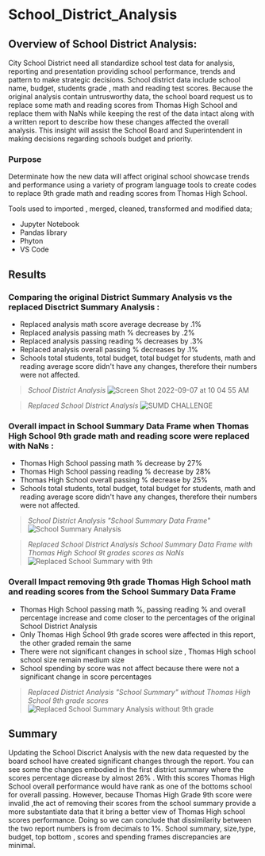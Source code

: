 # School_District_Analysis

## Overview of School District Analysis:

City School District need all standardize school test data for analysis, reporting and presentation providing school performance, trends and pattern to make strategic decisions. School district data include school name, budget, students grade , math and reading test scores. Because the original analysis contain untrusworthy data, the school board request us to replace some math and reading scores from Thomas High School and replace them with NaNs while keeping the rest of the data intact along with a written report to describe how these changes affected the overall analysis. This insight will assist the School Board and Superintendent in making decisions regarding schools budget and priority.


### Purpose

Determinate how the new data will affect original school showcase trends and performance using a variety of program language tools to create codes to replace 9th grade math and reading scores from Thomas High School.


Tools used to imported , merged, cleaned, transformed and modified data;

- Jupyter Notebook
- Pandas library 
- Phyton 
- VS Code


## Results

### Comparing the original District Summary Analysis vs the replaced Disctrict Summary Analysis :

- Replaced analysis math score average decrease by .1%
- Replaced analysis passing math % decreases by .2%
- Replaced analysis passing reading % decreases by .3%
- Replaced analysis overall passing % decreases by .1%
- Schools total students, total budget, total budget for students, math and reading average score didn't have any changes, therefore their numbers were not affected.


> *School District Analysis*
![Screen Shot 2022-09-07 at 10 04 55 AM](https://user-images.githubusercontent.com/110786136/188913298-1b3ef3ba-4b69-4648-9a71-a9f715d8bb61.png)

> *Replaced School District Analysis*
![SUMD CHALLENGE](https://user-images.githubusercontent.com/110786136/188914257-bb517d28-2124-454a-8958-b13af02909e0.png)


### Overall impact in School Summary Data Frame when Thomas High School 9th grade math and reading score were replaced with NaNs :

- Thomas High School passing math % decrease by 27%
- Thomas High School passing reading % decrease by 28%
- Thomas High School overall passing % decrease by 25%
- Schools total students, total budget, total budget for students, math and reading average score didn't have any changes, therefore their numbers were not affected.

> *School District Analysis "School Summary Data Frame"*
![School Summary Analysis](https://user-images.githubusercontent.com/110786136/188947416-9bb8eb63-4d9a-4c39-baee-2ec2eed2c6c4.png)

> *Replaced School District Analysis School Summary Data Frame with Thomas High School 9t grades scores as NaNs*
![Replaced School Summary with 9th](https://user-images.githubusercontent.com/110786136/188947490-909b31d5-224e-4748-8e4d-a00a9821f6cb.png)


### Overall Impact removing 9th grade Thomas High School math and reading scores from the School Summary Data Frame

- Thomas High School passing math %, passing reading % and overall percentage increase and come closer to the percentages of the original School District Analysis
- Only Thomas High School 9th grade scores were affected in this report, the other graded remain the same
- There were not significant changes in school size , Thomas High school school size remain medium size
- School spending by score was not affect because there were not a significant change in score percentages 

> *Replaced District Analysis "School Summary" without Thomas High School 9th grade scores*
![Replaced School Summary Analysis without 9th grade](https://user-images.githubusercontent.com/110786136/188953737-9b733679-e922-43f4-b2f2-2bfd23f30c78.png)

## Summary

Updating the School Discrict Analysis with the new data requested by the board school have created significant changes through the report. You can see some the changes embodied in the first district summary where the scores percentage dicrease by almost 26% . With this scores Thomas High School overall performance would have rank as one of the bottoms school for overall passing. However, because Thomas High Grade 9th score were invalid ,the act of removing their scores from the school summary provide a more substantiate data that it bring a better view of Thomas High school scores performance. Doing so we can conclude that dissimilarity between the two report numbers is from decimals to 1%. School summary, size,type, budget, top bottom , scores and spending frames discrepancies are minimal.



